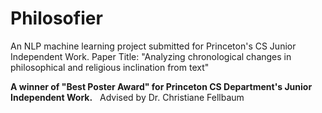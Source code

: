 # Philosofier
An NLP machine learning project submitted for Princeton's CS Junior Independent Work.
Paper Title: "Analyzing chronological changes in philosophical and religious inclination from text"

**A winner of "Best Poster Award" for Princeton CS Department's Junior Independent Work.**  
Advised by Dr. Christiane Fellbaum
